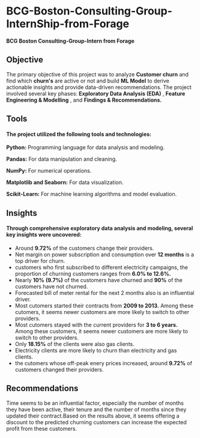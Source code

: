 # BCG-Boston-Consulting-Group-InternShip-from-Forage
#### BCG Boston Consulting-Group-Intern from Forage




## **Objective**
The primary objective of this project was to analyze **Customer churn** and find which **churn's** are active or not and build **ML Model** to derive actionable insights and provide data-driven recommendations. The project involved several key phases: **Exploratory Data Analysis (EDA)** , **Feature Engineering & Modelling** , and **Findings & Recommendations.**


## **Tools**
#### The project utilized the following tools and technologies:

**Python:** Programming language for data analysis and modeling.

**Pandas:** For data manipulation and cleaning.

**NumPy:** For numerical operations.

**Matplotlib and Seaborn:** For data visualization.

**Scikit-Learn:** For machine learning algorithms and model evaluation.


## **Insights**
#### Through comprehensive exploratory data analysis and modeling, several key insights were uncovered:

- Around **9.72%** of the customers change their providers.
- Net margin on power subscription and consumption over **12 months** is a top driver for churn.
- customers who first subscribed to different electricity campaigns, the proportion of churning customers ranges from **6.0% to 12.6%.**
- Nearly **10%** **(9.7%)** of the customers have churned and **90%** of the customers have not churned.
- Forecasted bill of meter rental for the next 2 months also is an influential driver.
- Most cutomers started their contracts from **2009 to 2013.** Among these cutomers, it seems newer customers are more likely to switch to other providers.
- Most cutomers stayed with the current providers for **3 to 6 years.** Among these customers, it seems newer customers are more likely to switch to other providers.
- Only **18.15%** of the clients were also gas clients.
- Electricity clients are more likely to churn than electricity and gas clients.
- the cutomers whose off-peak enery prices increased, around **9.72%** of customers changed their providers.



## **Recommendations**
Time seems to be an influential factor, especially the number of months they have been active, their tenure and the number of months since they updated their contract.Based on the results above, it seems offering a discount to the predicted churning customers can increase the expected profit from these customers.




